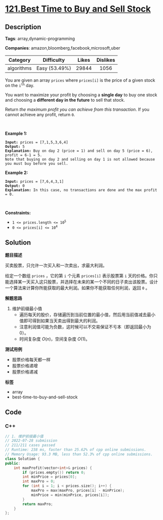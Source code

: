 # [121.Best Time to Buy and Sell Stock](https://leetcode.com/problems/best-time-to-buy-and-sell-stock/description/)

## Description

**Tags**: array,dynamic-programming

**Companies**: amazon,bloomberg,facebook,microsoft,uber

|  Category  |  Difficulty   | Likes | Dislikes |
| :--------: | :-----------: | :---: | :------: |
| algorithms | Easy (53.49%) | 29844 |   1056   |

<p>You are given an array <code>prices</code> where <code>prices[i]</code> is the price of a given stock on the <code>i<sup>th</sup></code> day.</p>
<p>You want to maximize your profit by choosing a <strong>single day</strong> to buy one stock and choosing a <strong>different day in the future</strong> to sell that stock.</p>
<p>Return <em>the maximum profit you can achieve from this transaction</em>. If you cannot achieve any profit, return <code>0</code>.</p>
<p>&nbsp;</p>
<p><strong class="example">Example 1:</strong></p>
<pre><code><strong>Input:</strong> prices = [7,1,5,3,6,4]
<strong>Output:</strong> 5
<strong>Explanation:</strong> Buy on day 2 (price = 1) and sell on day 5 (price = 6), profit = 6-1 = 5.
Note that buying on day 2 and selling on day 1 is not allowed because you must buy before you sell.</code></pre>
<p><strong class="example">Example 2:</strong></p>
<pre><code><strong>Input:</strong> prices = [7,6,4,3,1]
<strong>Output:</strong> 0
<strong>Explanation:</strong> In this case, no transactions are done and the max profit = 0.</code></pre>
<p>&nbsp;</p>
<p><strong>Constraints:</strong></p>
<ul>
  <li><code>1 &lt;= prices.length &lt;= 10<sup>5</sup></code></li>
  <li><code>0 &lt;= prices[i] &lt;= 10<sup>4</sup></code></li>
</ul>

## Solution

**题目描述**

买卖股票，只允许一次买入和一次卖出，求最大利润。

给定一个数组 `prices` ，它的第 `i` 个元素 `prices[i]` 表示股票第 `i` 天的价格。你只能选择某一天买入这只股票，并选择在未来的某一个不同的日子卖出该股票。设计一个算法来计算你所能获取的最大利润。如果你不能获取任何利润，返回 `0` 。

**解题思路**

1. 维护前缀最小值
   - 遍历每天的股价，存储遍历到当前位置的最小值，然后用当前值减去最小值即可得到如果当天卖出得到最大的利润。
   - 注意利润值可能为负数，这时候可以不交易保证不亏本（即返回最小为0）。
   - 时间复杂度 $O(n)$，空间复杂度 $O(1)$。

**测试用例**

- 股票价格每天都一样
- 股票价格递增
- 股票价格递减

**标签**

- array
- best-time-to-buy-and-sell-stock

<!-- code start -->
## Code

### C++

```cpp
// 1. 维护前缀最小值
// 2022-07-28 submission
// 211/211 cases passed
// Runtime: 238 ms, faster than 25.62% of cpp online submissions.
// Memory Usage: 93.3 MB, less than 52.3% of cpp online submissions.
class Solution {
public:
    int maxProfit(vector<int>& prices) {
        if (prices.empty()) return 0;
        int minPrice = prices[0];
        int maxPro = 0;
        for (int i = 1; i < prices.size(); i++) {
            maxPro = max(maxPro, prices[i] - minPrice);
            minPrice = min(minPrice, prices[i]);
        }
        return maxPro;
    }
};
```

<!-- code end -->

